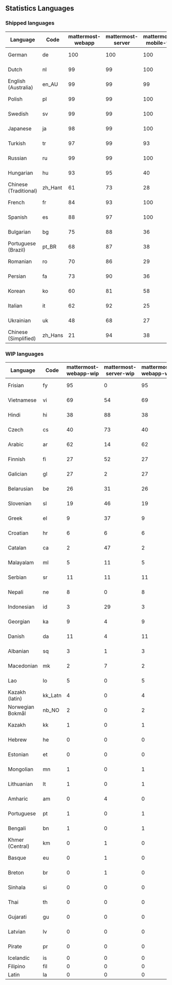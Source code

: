 ## Statistics Languages ##
###  Shipped languages  ###
|Language|Code|mattermost-webapp|mattermost-server|mattermost-mobile-v2|mattermost-desktop|focalboard-webapp|playbooks-webapp|Total|Last Modified|
|---|---|---|---|---|---|---|---|---|---|
|German|de| 100| 100| 100| 100| 100| 100| 99|2023-01-17T17:46:00.366736Z|
|Dutch|nl| 99| 99| 100| 100| 100| 99| 99|2023-01-16T09:58:44.535231Z|
|English (Australia)|en_AU| 99| 99| 99| 100| 99| 98| 99|2023-01-16T09:24:28.985467Z|
|Polish|pl| 99| 99| 100| 100| 100| 100| 99|2023-01-17T07:30:38.251274Z|
|Swedish|sv| 99| 99| 100| 100| 100| 99| 99|2023-01-16T19:15:35.531903Z|
|Japanese|ja| 98| 99| 100| 100| 96| 96| 98|2023-01-16T09:24:48.994751Z|
|Turkish|tr| 97| 99| 93| 100| 96| 99| 97|2023-01-16T09:25:18.262508Z|
|Russian|ru| 99| 99| 100| 100| 74| 60| 96|2023-01-16T14:17:01.127898Z|
|Hungarian|hu| 93| 95| 40| 100| 100| 83| 89|2023-01-16T09:24:42.598931Z|
|Chinese (Traditional)|zh_Hant| 61| 73| 28| 0| 100| 0| 88|2023-01-12T17:59:26.896372Z|
|French|fr| 84| 93| 100| 83| 92| 22| 85|2023-01-16T09:24:39.237869Z|
|Spanish|es| 88| 97| 100| 98| 34| 0| 85|2023-01-16T09:24:32.485814Z|
|Bulgarian|bg| 75| 88| 36| 0| 0| 0| 74|2023-01-16T09:24:22.226541Z|
|Portuguese (Brazil)|pt_BR| 68| 87| 38| 44| 95| 0| 72|2023-01-12T17:59:15.878232Z|
|Romanian|ro| 70| 86| 29| 0| 0| 0| 69|2023-01-12T17:59:17.392069Z|
|Persian|fa| 73| 90| 36| 0| 18| 1| 67|2023-01-12T17:59:03.111194Z|
|Korean|ko| 60| 81| 58| 96| 100| 6| 67|2023-01-16T09:26:09.887887Z|
|Italian|it| 62| 92| 25| 5| 67| 0| 65|2023-01-12T17:59:08.106009Z|
|Ukrainian|uk| 48| 68| 27| 57| 5| 0| 51|2023-01-17T09:37:20.206588Z|
|Chinese (Simplified)|zh_Hans| 21| 94| 38| 14| 68| 0| 44|2023-01-16T09:25:25.640373Z|
###  WIP languages  ###
|Language|Code|mattermost-webapp-wip|mattermost-server-wip|mattermost-webapp-wip|Total|Last Modified|
|---|---|---|---|---|---|--|
|Frisian|fy| 95| 0| 95| 63|2023-01-17T13:28:14.259611Z|
|Vietnamese|vi| 69| 54| 69| 60|2023-01-17T13:26:51.165370Z|
|Hindi|hi| 38| 88| 38| 50|2023-01-17T13:28:53.502867Z|
|Czech|cs| 40| 73| 40| 48|2023-01-17T13:25:53.416795Z|
|Arabic|ar| 62| 14| 62| 45|2023-01-17T13:26:14.815978Z|
|Finnish|fi| 27| 52| 27| 34|2023-01-09T16:01:53.753130Z|
|Galician|gl| 27| 2| 27| 32|2023-01-09T16:02:35.848663Z|
|Belarusian|be| 26| 31| 26| 28|2023-01-17T13:26:24.801530Z|
|Slovenian|sl| 19| 46| 19| 24|2023-01-09T16:07:52.968561Z|
|Greek|el| 9| 37| 9| 22|2023-01-09T15:59:07.158486Z|
|Croatian|hr| 6| 6| 6| 17|2023-01-16T12:49:05.066368Z|
|Catalan|ca| 2| 47| 2| 14|2023-01-09T16:00:29.765867Z|
|Malayalam|ml| 5| 11| 5| 14|2023-01-09T16:06:15.563564Z|
|Serbian|sr| 11| 11| 11| 13|2023-01-09T16:08:21.543640Z|
|Nepali|ne| 8| 0| 8| 12|2022-10-14T13:42:42.656942Z|
|Indonesian|id| 3| 29| 3| 11|2023-01-17T13:26:15.255384Z|
|Georgian|ka| 9| 4| 9| 9|2023-01-09T16:04:12.882196Z|
|Danish|da| 11| 4| 11| 8|2022-12-17T23:19:54.529739Z|
|Albanian|sq| 3| 1| 3| 8|2022-12-28T20:32:33.192121Z|
|Macedonian|mk| 2| 7| 2| 4|2022-12-27T01:24:20.471794Z|
|Lao|lo| 5| 0| 5| 3|2022-07-14T00:09:20.131861Z|
|Kazakh (latin)|kk_Latn| 4| 0| 4| 3|2023-01-09T16:04:40.142668Z|
|Norwegian Bokmål|nb_NO| 2| 0| 2| 2|2023-01-09T16:06:43.099141Z|
|Kazakh|kk| 1| 0| 1| 2|2022-12-17T23:23:04.868367Z|
|Hebrew|he| 0| 0| 0| 2|2022-11-23T16:22:50.416031Z|
|Estonian|et| 0| 0| 0| 1|2022-06-16T11:17:55.844464Z|
|Mongolian|mn| 1| 0| 1| 1|2022-07-12T00:07:39.334203Z|
|Lithuanian|lt| 1| 0| 1| 1|2022-12-17T23:24:09.234041Z|
|Amharic|am| 0| 4| 0| 1|2020-07-04T19:22:35.416407Z|
|Portuguese|pt| 1| 0| 1| 1|2022-10-14T09:51:47.426410Z|
|Bengali|bn| 1| 0| 1| 1|2022-06-18T00:07:36.707192Z|
|Khmer (Central)|km| 0| 1| 0| 0|2021-07-26T03:02:08.728598Z|
|Basque|eu| 0| 1| 0| 0|2021-06-22T14:46:44.626603Z|
|Breton|br| 0| 1| 0| 0|2022-10-20T14:33:30.929526Z|
|Sinhala|si| 0| 0| 0| 0|2022-10-24T11:26:43.423982Z|
|Thai|th| 0| 0| 0| 0|2022-05-03T14:48:59.991556Z|
|Gujarati|gu| 0| 0| 0| 0|2021-09-27T12:12:04.194601Z|
|Latvian|lv| 0| 0| 0| 0|2022-12-17T23:24:22.390841Z|
|Pirate|pr| 0| 0| 0| 0|2022-06-28T08:46:29.046651Z|
|Icelandic|is| 0| 0| 0| 0||
|Filipino|fil| 0| 0| 0| 0||
|Latin|la| 0| 0| 0| 0||
